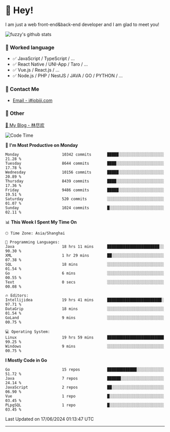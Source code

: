 # 👋 Hey!

I am just a web front-end&back-end developer and I am glad to meet you!

![fuzzy's github stats](https://github-readme-stats.vercel.app/api?username=JaydenForYou&&show_icons=true&&title_color=1abc9c&&icon_color=1abc9c)


### 📝 Worked language

- ✅ JavaScript / TypeScript / ...
- ✅ React Native / UNI-App / Taro / ...
- ✅ Vue.js / React.js / ...
- ✅ Node.js / PHP / NestJS / JAVA / GO / PYTHON / ...

### 📮 Contact Me

- [Email - i#iobiji.com](mailto:i@iobiji.com)


### 🤪 Other

[📌 My Blog - 林尽欢](https://iobiji.com)

<!--START_SECTION:waka-->
![Code Time](http://img.shields.io/badge/Code%20Time-705%20hrs%2021%20mins-blue)

📅 **I'm Most Productive on Monday** 

```text
Monday                   10342 commits       █████░░░░░░░░░░░░░░░░░░░░   21.28 % 
Tuesday                  8644 commits        ████░░░░░░░░░░░░░░░░░░░░░   17.78 % 
Wednesday                10156 commits       █████░░░░░░░░░░░░░░░░░░░░   20.89 % 
Thursday                 8439 commits        ████░░░░░░░░░░░░░░░░░░░░░   17.36 % 
Friday                   9486 commits        █████░░░░░░░░░░░░░░░░░░░░   19.51 % 
Saturday                 520 commits         ░░░░░░░░░░░░░░░░░░░░░░░░░   01.07 % 
Sunday                   1024 commits        █░░░░░░░░░░░░░░░░░░░░░░░░   02.11 % 
```


📊 **This Week I Spent My Time On** 

```text
🕑︎ Time Zone: Asia/Shanghai

💬 Programming Languages: 
Java                     18 hrs 11 mins      ███████████████████████░░   90.30 % 
XML                      1 hr 29 mins        ██░░░░░░░░░░░░░░░░░░░░░░░   07.38 % 
SQL                      18 mins             ░░░░░░░░░░░░░░░░░░░░░░░░░   01.54 % 
Go                       6 mins              ░░░░░░░░░░░░░░░░░░░░░░░░░   00.55 % 
Text                     0 secs              ░░░░░░░░░░░░░░░░░░░░░░░░░   00.08 % 

🔥 Editors: 
Intellijidea             19 hrs 41 mins      ████████████████████████░   97.71 % 
DataGrip                 18 mins             ░░░░░░░░░░░░░░░░░░░░░░░░░   01.54 % 
GoLand                   9 mins              ░░░░░░░░░░░░░░░░░░░░░░░░░   00.75 % 

💻 Operating System: 
Linux                    19 hrs 59 mins      █████████████████████████   99.25 % 
Windows                  9 mins              ░░░░░░░░░░░░░░░░░░░░░░░░░   00.75 % 
```

**I Mostly Code in Go** 

```text
Go                       15 repos            █████████████░░░░░░░░░░░░   51.72 % 
Java                     7 repos             ██████░░░░░░░░░░░░░░░░░░░   24.14 % 
JavaScript               2 repos             ██░░░░░░░░░░░░░░░░░░░░░░░   06.90 % 
Vue                      1 repo              █░░░░░░░░░░░░░░░░░░░░░░░░   03.45 % 
PLpgSQL                  1 repo              █░░░░░░░░░░░░░░░░░░░░░░░░   03.45 % 
```




 Last Updated on 17/06/2024 01:13:47 UTC
<!--END_SECTION:waka-->
---
